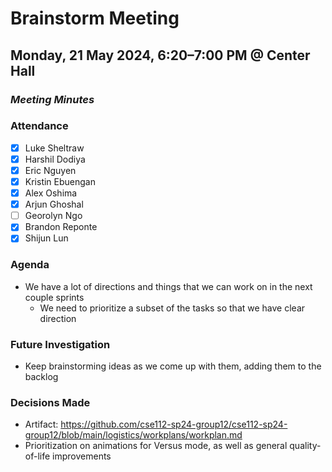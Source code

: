 # Brainstorm Meeting
## Monday, 21 May 2024, 6:20–7:00 PM @ Center Hall
### _Meeting Minutes_

### Attendance
- [x] Luke Sheltraw
- [x] Harshil Dodiya 
- [x] Eric Nguyen
- [x] Kristin Ebuengan
- [x] Alex Oshima
- [x] Arjun Ghoshal
- [ ] Georolyn Ngo
- [x] Brandon Reponte
- [x] Shijun Lun

### Agenda
- We have a lot of directions and things that we can work on in the next couple sprints
  - We need to prioritize a subset of the tasks so that we have clear direction

### Future Investigation
- Keep brainstorming ideas as we come up with them, adding them to the backlog

### Decisions Made
- Artifact: https://github.com/cse112-sp24-group12/cse112-sp24-group12/blob/main/logistics/workplans/workplan.md
- Prioritization on animations for Versus mode, as well as general quality-of-life improvements
